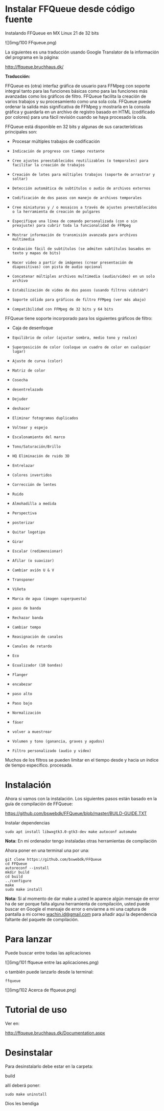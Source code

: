 
# Instalar FFQueue desde código fuente

Instalando FFQueue en MX Linux 21 de 32 bits

![](img/100 FFqueue.png)

La siguientes es una traducción usando Google Translator de la información del programa en la página:

http://ffqueue.bruchhaus.dk/

**Traducción:**  

FFQueue es (otra) interfaz gráfica de usuario para FFMpeg con soporte integral tanto para las funciones básicas como para las funciones más avanzadas como los gráficos de filtro. FFQueue facilita la creación de varios trabajos y su procesamiento como una sola cola.
FFQueue puede ordenar la salida más significativa de FFMpeg y mostrarla en la consola gráfica y guardarla en un archivo de registro basado en HTML (codificado por colores) para una fácil revisión cuando se haya procesado la cola.

FFQueue está disponible en 32 bits y algunas de sus características principales son:

* Procesar múltiples trabajos de codificación
*     Indicación de progreso con tiempo restante
*     Cree ajustes preestablecidos reutilizables (o temporales) para facilitar la creación de trabajos
*     Creación de lotes para múltiples trabajos (soporte de arrastrar y soltar)
*     Detección automática de subtítulos o audio de archivos externos
*     Codificación de dos pasos con manejo de archivos temporales
*     Cree miniaturas y / o mosaicos a través de ajustes preestablecidos o la herramienta de creación de pulgares
*     Especifique una línea de comando personalizada (con o sin preajuste) para cubrir toda la funcionalidad de FFMpeg
*     Mostrar información de transmisión avanzada para archivos multimedia
*     Grabación fácil de subtítulos (se admiten subtítulos basados ​​en texto y mapas de bits)
*     Hacer video a partir de imágenes (crear presentación de diapositivas) con pista de audio opcional
*     Concatenar múltiples archivos multimedia (audio/video) en un solo archivo
*     Estabilización de video de dos pasos (usando filtros vidstab*)
*     Soporte sólido para gráficos de filtro FFMpeg (ver más abajo)
*     Compatibilidad con FFMpeg de 32 bits y 64 bits

FFQueue tiene soporte incorporado para los siguientes gráficos de filtro:

* Caja de desenfoque
*     Equilibrio de color (ajustar sombra, medio tono y realce)
*     Superposición de color (coloque un cuadro de color en cualquier lugar)
*     Ajuste de curva (color)
*     Matriz de color
*     Cosecha
*     desentrelazado
*     Dejuder
*     deshacer
*     Eliminar fotogramas duplicados
*     Voltear y espejo
*     Escalonamiento del marco
*     Tono/Saturación/Brillo
*     HQ Eliminación de ruido 3D
*     Entrelazar
*     Colores invertidos
*     Corrección de lentes
*     Ruido
*     Almohadilla a medida
*     Perspectiva
*     posterizar
*     Quitar logotipo
*     Girar
*     Escalar (redimensionar)
*     Afilar (o suavizar)
*     Cambiar avión U & V
*     Transponer
*     Viñeta
*     Marca de agua (imagen superpuesta)
*     paso de banda
*     Rechazar banda
*     Cambiar tempo
*     Reasignación de canales
*     Canales de retardo
*     Eco
*     Ecualizador (10 bandas)
*     Flanger
*     encabezar
*     paso alto
*     Paso bajo
*     Normalización
*     fáser
*     volver a muestrear
*     Volumen y tono (ganancia, graves y agudos)
*     Filtro personalizado (audio y video)

Muchos de los filtros se pueden limitar en el tiempo desde y hacia un índice de tiempo específico. procesada.



# Instalación

Ahora si vamos con la instalación. Los siguientes pasos están basado en la guía de compilación de FFQueue:

https://github.com/bswebdk/FFQueue/blob/master/BUILD-GUIDE.TXT

Instalar dependencias

    sudo apt install libwxgtk3.0-gtk3-dev make autoconf automake

**Nota:** En mi ordenador tengo instaladas otras herramientas de compilación

Ahora poner en una terminal una por una:

    git clone https://github.com/bswebdk/FFQueue
    cd FFQueue
    autoreconf --install
    mkdir build
    cd build
    ../configure
    make
    sudo make install

**Nota:** Si al momento de dar make a usted le aparece algún mensaje de error ha de ser porque falta alguna herramienta de compilación, usted puede buscar en Google el mensaje de error o enviarme a mi una captura de pantalla a mi correo wachin.id@gmail.com para añadir aquí la dependencia faltante del paquete de compilación.

# Para lanzar
Puede buscar entre todas las aplicaciones

![](img/101 ffqueue entre las aplicaciones.png)

o también puede lanzarlo desde la terminal:

    ffqueue

![](img/102 Acerca de ffqueue.png)

# Tutorial de uso
Ver en:

http://ffqueue.bruchhaus.dk/Documentation.aspx

# Desinstalar

Para desinstalarlo debe estar en la carpeta:

build

allí deberá poner:

    sudo make uninstall


Dios les bendiga









